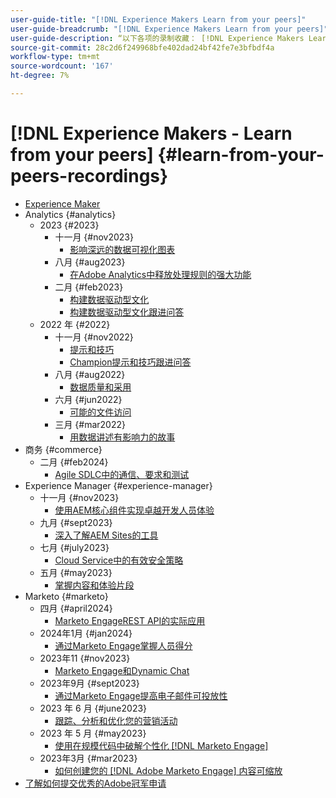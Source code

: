 ```yaml
---
user-guide-title: "[!DNL Experience Makers Learn from your peers]"
user-guide-breadcrumb: "[!DNL Experience Makers Learn from your peers]"
user-guide-description: “以下各项的录制收藏： [!DNL Experience Makers Learn from your peers]"
source-git-commit: 28c2d6f249968bfe402dad24bf42fe7e3bfbdf4a
workflow-type: tm+mt
source-wordcount: '167'
ht-degree: 7%

---
```



# [!DNL Experience Makers - Learn from your peers] {#learn-from-your-peers-recordings}

+ [Experience Maker](overview.md)
+ Analytics {#analytics}
   + 2023 {#2023}
      + 十一月 {#nov2023}
         + [影响深远的数据可视化图表](analytics/nov2023/impactful-data-visualizations.md)
      + 八月 {#aug2023}
         + [在Adobe Analytics中释放处理规则的强大功能](analytics/aug2023/processing-rules.md)
      + 二月 {#feb2023}
         + [构建数据驱动型文化](analytics/feb2023/data-driven-culture.md)
         + [构建数据驱动型文化跟进问答](analytics/feb2023/data-driven-culture-q-and-a.md)
   + 2022 年 {#2022}
      + 十一月 {#nov2022}
         + [提示和技巧](analytics/nov2022/tips-and-tricks.md)
         + [Champion提示和技巧跟进问答](analytics/nov2022/tips-and-tricks-q-and-a.md)
      + 八月 {#aug2022}
         + [数据质量和采用](analytics/aug2022/data-quality.md)
      + 六月 {#jun2022}
         + [可能的文件访问](analytics/june2022/mission-possible.md)
      + 三月 {#mar2022}
         + [用数据讲述有影响力的故事](analytics/mar2022/stories-with-data.md)
+ 商务 {#commerce}
   + 二月 {#feb2024}
      + [Agile SDLC中的通信、要求和测试](commerce/2024/agile-sdlc.md)
+ Experience Manager {#experience-manager}
   + 十一月 {#nov2023}
      + [使用AEM核心组件实现卓越开发人员体验](experience-manager/nov2023/core-components.md)
   + 九月 {#sept2023}
      + [深入了解AEM Sites的工具](experience-manager/sept2023/aem-sites-tools.md)
   + 七月 {#july2023}
      + [Cloud Service中的有效安全策略](experience-manager/july2023/effective-security-strategies-in-cloud-service.md)
   + 五月 {#may2023}
      + [掌握内容和体验片段](experience-manager/may2023/mastering-content-and-experience-fragments.md)
+ Marketo {#marketo}
   + 四月 {#april2024}
      + [Marketo EngageREST API的实际应用](marketo/april2024/practical-applications-of-marketo-engage-rest-api.md)
   + 2024年1月 {#jan2024}
      + [通过Marketo Engage掌握人员得分](marketo/jan2024/person-scoring-mastery.md)
   + 2023年11 {#nov2023}
      + [Marketo Engage和Dynamic Chat](marketo/nov2023/dynamic-chat.md)
   + 2023年9月 {#sept2023}
      + [通过Marketo Engage提高电子邮件可投放性](marketo/sept2023/email-deliverability.md)
   + 2023 年 6 月 {#june2023}
      + [跟踪、分析和优化您的营销活动](marketo/june2023/marketing-campaigns.md)
   + 2023 年 5 月 {#may2023}
      + [使用在规模代码中破解个性化 [!DNL Marketo Engage]](marketo/may2023/personalization-at-scale.md)
   + 2023年3月 {#mar2023}
      + [如何创建您的 [!DNL Adobe Marketo Engage] 内容可缩放](marketo/mar2023/templates-tokens-teamwork.md)
+ [了解如何提交优秀的Adobe冠军申请](./adobe-champion-application.md)
